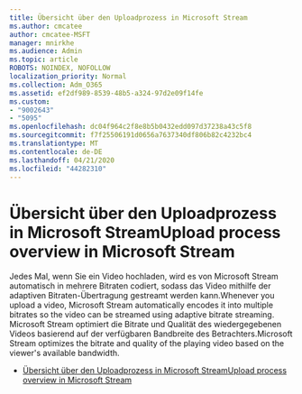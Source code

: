 ```yaml
---
title: Übersicht über den Uploadprozess in Microsoft Stream
ms.author: cmcatee
author: cmcatee-MSFT
manager: mnirkhe
ms.audience: Admin
ms.topic: article
ROBOTS: NOINDEX, NOFOLLOW
localization_priority: Normal
ms.collection: Adm_O365
ms.assetid: ef2df989-8539-48b5-a324-97d2e09f14fe
ms.custom:
- "9002643"
- "5095"
ms.openlocfilehash: dc04f964c2f8e8b5b0432edd097d37238a43c5f8
ms.sourcegitcommit: f7f25506191d0656a7637340df806b82c4232bc4
ms.translationtype: MT
ms.contentlocale: de-DE
ms.lasthandoff: 04/21/2020
ms.locfileid: "44282310"
---
```

# <a name="upload-process-overview-in-microsoft-stream"></a><span data-ttu-id="ccfa7-102">Übersicht über den Uploadprozess in Microsoft Stream</span><span class="sxs-lookup"><span data-stu-id="ccfa7-102">Upload process overview in Microsoft Stream</span></span>

<span data-ttu-id="ccfa7-103">Jedes Mal, wenn Sie ein Video hochladen, wird es von Microsoft Stream automatisch in mehrere Bitraten codiert, sodass das Video mithilfe der adaptiven Bitraten-Übertragung gestreamt werden kann.</span><span class="sxs-lookup"><span data-stu-id="ccfa7-103">Whenever you upload a video, Microsoft Stream automatically encodes it into multiple bitrates so the video can be streamed using adaptive bitrate streaming.</span></span> <span data-ttu-id="ccfa7-104">Microsoft Stream optimiert die Bitrate und Qualität des wiedergegebenen Videos basierend auf der verfügbaren Bandbreite des Betrachters.</span><span class="sxs-lookup"><span data-stu-id="ccfa7-104">Microsoft Stream optimizes the bitrate and quality of the playing video based on the viewer's available bandwidth.</span></span>

- [<span data-ttu-id="ccfa7-105">Übersicht über den Uploadprozess in Microsoft Stream</span><span class="sxs-lookup"><span data-stu-id="ccfa7-105">Upload process overview in Microsoft Stream</span></span>](https://docs.microsoft.com/stream/upload-process-overview)
